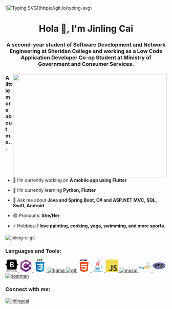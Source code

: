 [![Typing SVG](https://readme-typing-svg.herokuapp.com?font=roboto+mono&size=30&color=FFF5E5&background=F77E12&center=true&width=1200&height=100&lines=Hola%2C+I'm+Jinling+Cai.;Welcome+to+my+GitHub.)](https://git.io/typing-svg)
<h1 align="center">Hola 👋, I'm Jinling Cai</h1>
<h3 align="center">A second-year student of Software Development and Network Engineering at Sheridan College and working as a Low Code Application Developer Co-op Student at Ministry of Government and Consumer Services.</h3>

### <img align="right" src="https://media.giphy.com/media/MIF7PtO1ywG8d0pnSk/giphy.gif" width="480" height="320" frameBorder="0" allowFullScreen></img><p>A little more about me...</p>

- 🔭 I’m currently working on **A mobile app using Flutter**

- 🌱 I’m currently learning **Python, Flutter**

- 💬 Ask me about **Java and Spring Boot, C# and ASP.NET MVC, SQL, Swift, Android**

- 😄 Pronouns: **She/Her**

- ⚡ Hobbies: **I love painting, cooking, yoga, swimming, and more sports.**
<p align="left"> <img src="https://komarev.com/ghpvc/?username=jinling-c-git&label=Profile%20views&color=0e75b6&style=flat" alt="jinling-c-git" /> </p>

<h3 align="left">Languages and Tools:</h3>
<p align="left"> <a href="https://getbootstrap.com" target="_blank" rel="noreferrer"> <img src="https://raw.githubusercontent.com/devicons/devicon/master/icons/bootstrap/bootstrap-plain-wordmark.svg" alt="bootstrap" width="40" height="40"/> </a> <a href="https://www.w3schools.com/cs/" target="_blank" rel="noreferrer"> <img src="https://raw.githubusercontent.com/devicons/devicon/master/icons/csharp/csharp-original.svg" alt="csharp" width="40" height="40"/> </a> <a href="https://www.w3schools.com/css/" target="_blank" rel="noreferrer"> <img src="https://raw.githubusercontent.com/devicons/devicon/master/icons/css3/css3-original-wordmark.svg" alt="css3" width="40" height="40"/> </a> <a href="https://www.figma.com/" target="_blank" rel="noreferrer"> <img src="https://www.vectorlogo.zone/logos/figma/figma-icon.svg" alt="figma" width="40" height="40"/> </a> <a href="https://git-scm.com/" target="_blank" rel="noreferrer"> <img src="https://www.vectorlogo.zone/logos/git-scm/git-scm-icon.svg" alt="git" width="40" height="40"/> </a> <a href="https://www.w3.org/html/" target="_blank" rel="noreferrer"> <img src="https://raw.githubusercontent.com/devicons/devicon/master/icons/html5/html5-original-wordmark.svg" alt="html5" width="40" height="40"/> </a> <a href="https://www.java.com" target="_blank" rel="noreferrer"> <img src="https://raw.githubusercontent.com/devicons/devicon/master/icons/java/java-original.svg" alt="java" width="40" height="40"/> </a> <a href="https://developer.mozilla.org/en-US/docs/Web/JavaScript" target="_blank" rel="noreferrer"> <img src="https://raw.githubusercontent.com/devicons/devicon/master/icons/javascript/javascript-original.svg" alt="javascript" width="40" height="40"/> </a> <a href="https://www.microsoft.com/en-us/sql-server" target="_blank" rel="noreferrer"> <img src="https://www.svgrepo.com/show/303229/microsoft-sql-server-logo.svg" alt="mssql" width="40" height="40"/> </a> <a href="https://www.mysql.com/" target="_blank" rel="noreferrer"> <img src="https://raw.githubusercontent.com/devicons/devicon/master/icons/mysql/mysql-original-wordmark.svg" alt="mysql" width="40" height="40"/> </a> <a href="https://www.php.net" target="_blank" rel="noreferrer"> <img src="https://raw.githubusercontent.com/devicons/devicon/master/icons/php/php-original.svg" alt="php" width="40" height="40"/> </a> <a href="https://postman.com" target="_blank" rel="noreferrer"> <img src="https://www.vectorlogo.zone/logos/getpostman/getpostman-icon.svg" alt="postman" width="40" height="40"/> </a> </p>

<h3 align="left">Connect with me:</h3>
<p align="left">
<a href="https://linkedin.com/in/jinlingcai" target="blank"><img align="center" src="https://raw.githubusercontent.com/rahuldkjain/github-profile-readme-generator/master/src/images/icons/Social/linked-in-alt.svg" alt="jinlingcai" height="30" width="40" /></a>
</p>


